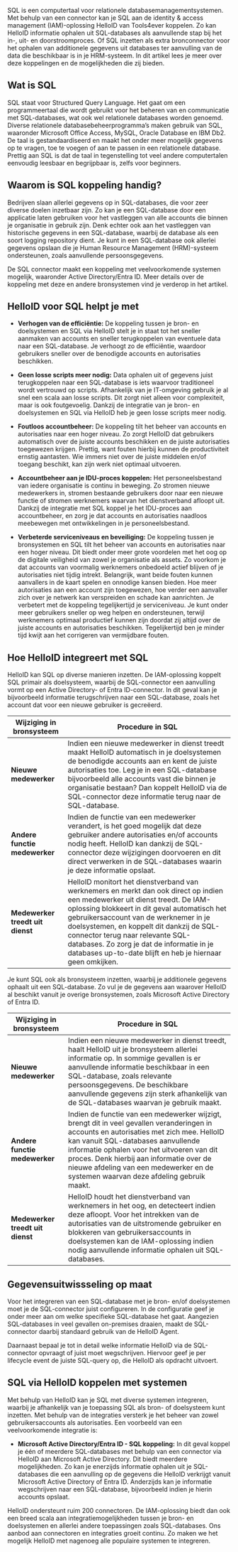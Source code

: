 SQL is een computertaal voor relationele databasemanagementsystemen. Met behulp van een connector kan je SQL aan de identity & access management (IAM)-oplossing HelloID van Tools4ever koppelen. Zo kan HelloID informatie ophalen uit SQL-databases als aanvullende stap bij het in-, uit- en doorstroomproces. Of SQL inzetten als extra bronconnector voor het ophalen van additionele gegevens uit databases ter aanvulling van de data die beschikbaar is in je HRM-systeem. In dit artikel lees je meer over deze koppelingen en de mogelijkheden die zij bieden.  

## Wat is SQL

SQL staat voor Structured Query Language. Het gaat om een programmeertaal die wordt gebruikt voor het beheren van en communicatie met SQL-databases, wat ook wel relationele databases worden genoemd. Diverse relationele databasebeheerprogramma’s maken gebruik van SQL, waaronder Microsoft Office Access, MySQL, Oracle Database en IBM Db2. De taal is gestandaardiseerd en maakt het onder meer mogelijk gegevens op te vragen, toe te voegen of aan te passen in een relationele database. Prettig aan SQL is dat de taal in tegenstelling tot veel andere computertalen eenvoudig leesbaar en begrijpbaar is, zelfs voor beginners. 

## Waarom is SQL koppeling handig?

Bedrijven slaan allerlei gegevens op in SQL-databases, die voor zeer diverse doelen inzetbaar zijn. Zo kan je een SQL-database door een applicatie laten gebruiken voor het vastleggen van alle accounts die binnen je organisatie in gebruik zijn. Denk echter ook aan het vastleggen van historische gegevens in een SQL-database, waarbij de database als een soort logging repository dient. Je kunt in een SQL-database ook allerlei gegevens opslaan die je Human Resource Management (HRM)-systeem ondersteunen, zoals aanvullende persoonsgegevens.

De SQL connector maakt een koppeling met veelvoorkomende systemen mogelijk, waaronder Active Directory/Entra ID. Meer details over de koppeling met deze en andere bronsystemen vind je verderop in het artikel.

## HelloID voor SQL helpt je met

* **Verhogen van de efficiëntie:** De koppeling tussen je bron- en doelsystemen en SQL via HelloID stelt je in staat tot het sneller aanmaken van accounts en sneller terugkoppelen van eventuele data naar een SQL-database. Je verhoogt zo de efficiëntie, waardoor gebruikers sneller over de benodigde accounts en autorisaties beschikken.

* **Geen losse scripts meer nodig:** Data ophalen uit of gegevens juist terugkoppelen naar een SQL-database is iets waarvoor traditioneel wordt vertrouwd op scripts. Afhankelijk van je IT-omgeving gebruik je al snel een scala aan losse scripts. Dit zorgt niet alleen voor complexiteit, maar is ook foutgevoelig. Dankzij de integratie van je bron- en doelsystemen en SQL via HelloID heb je geen losse scripts meer nodig. 

* **Foutloos accountbeheer:** De koppeling tilt het beheer van accounts en autorisaties naar een hoger niveau. Zo zorgt HelloID dat gebruikers automatisch over de juiste accounts beschikken en de juiste autorisaties toegewezen krijgen. Prettig, want fouten hierbij kunnen de productiviteit ernstig aantasten. Wie immers niet over de juiste middelen en/of toegang beschikt, kan zijn werk niet optimaal uitvoeren. 

* **Accountbeheer aan je IDU-proces koppelen:** Het personeelsbestand van iedere organisatie is continu in beweging. Zo stromen nieuwe medewerkers in, stromen bestaande gebruikers door naar een nieuwe functie of stromen werknemers waarvan het dienstverband afloopt uit. Dankzij de integratie met SQL koppel je het IDU-proces aan accountbeheer, en zorg je dat accounts en autorisaties naadloos meebewegen met ontwikkelingen in je personeelsbestand.

* **Verbeterde serviceniveaus en beveiliging:** De koppeling tussen je bronsystemen en SQL tilt het beheer van accounts en autorisaties naar een hoger niveau. Dit biedt onder meer grote voordelen met het oog op de digitale veiligheid van zowel je organisatie als assets. Zo voorkom je dat accounts van voormalig werknemers onbedoeld actief blijven of je autorisaties niet tijdig intrekt. Belangrijk, want beide fouten kunnen aanvallers in de kaart spelen en onnodige kansen bieden. Hoe meer autorisaties aan een account zijn toegewezen, hoe verder een aanvaller zich over je netwerk kan verspreiden en schade kan aanrichten. Je verbetert met de koppeling tegelijkertijd je serviceniveau. Je kunt onder meer gebruikers sneller op weg helpen en ondersteunen, terwijl werknemers optimaal productief kunnen zijn doordat zij altijd over de juiste accounts en autorisaties beschikken. Tegelijkertijd ben je minder tijd kwijt aan het corrigeren van vermijdbare fouten. 

## Hoe HelloID integreert met SQL

HelloID kan SQL op diverse manieren inzetten. De IAM-oplossing koppelt SQL primair als doelsysteem, waarbij de SQL-connector een aanvulling vormt op een Active Directory- of Entra ID-connector. In dit geval kan je bijvoorbeeld informatie terugschrijven naar een SQL-database, zoals het account dat voor een nieuwe gebruiker is gecreëerd.

| **Wijziging in bronsysteem** |	**Procedure in SQL** | 
| ---------------------------- | --------------------- | 
| **Nieuwe medewerker** |	Indien een nieuwe medewerker in dienst treedt maakt HelloID automatisch in je doelsystemen de benodigde accounts aan en kent de juiste autorisaties toe. Leg je in een SQL-database bijvoorbeeld alle accounts vast die binnen je organisatie bestaan? Dan koppelt HelloID via de SQL-connector deze informatie terug naar de SQL-database.|
| **Andere functie medewerker** | Indien de functie van een medewerker verandert, is het goed mogelijk dat deze gebruiker andere autorisaties en/of accounts nodig heeft. HelloID kan dankzij de SQL-connector deze wijzigingen doorvoeren en dit direct verwerken in de SQL-databases waarin je deze informatie opslaat. |
| **Medewerker treedt uit dienst** | HelloID monitort het dienstverband van werknemers en merkt dan ook direct op indien een medewerker uit dienst treedt. De IAM-oplossing blokkeert in dit geval automatisch het gebruikersaccount van de werknemer in je doelsystemen, en koppelt dit dankzij de SQL-connector terug naar relevante SQL-databases. Zo zorg je dat de informatie in je databases up-to-date blijft en heb je hiernaar geen omkijken.|

Je kunt SQL ook als bronsysteem inzetten, waarbij je additionele gegevens ophaalt uit een SQL-database. Zo vul je de gegevens aan waarover HelloID al beschikt vanuit je overige bronsystemen, zoals Microsoft Active Directory of Entra ID.

| **Wijziging in bronsysteem** |	**Procedure in SQL** | 
| ---------------------------- | --------------------- | 
| **Nieuwe medewerker** |	Indien een nieuwe medewerker in dienst treedt, haalt HelloID uit je bronsysteem allerlei informatie op. In sommige gevallen is er aanvullende informatie beschikbaar in een SQL-database, zoals relevante persoonsgegevens. De beschikbare aanvullende gegevens zijn sterk afhankelijk van de SQL-databases waarvan je gebruik maakt. |
| **Andere functie medewerker** |	Indien de functie van een medewerker wijzigt, brengt dit in veel gevallen veranderingen in accounts en autorisaties met zich mee. HelloID kan vanuit SQL-databases aanvullende informatie ophalen voor het uitvoeren van dit proces. Denk hierbij aan informatie over de nieuwe afdeling van een medewerker en de systemen waarvan deze afdeling gebruik maakt. |
| **Medewerker treedt uit dienst** |	HelloID houdt het dienstverband van werknemers in het oog, en detecteert indien deze afloopt. Voor het intrekken van de autorisaties van de uitstromende gebruiker en blokkeren van gebruikersaccounts in doelsystemen kan de IAM-oplossing indien nodig aanvullende informatie ophalen uit SQL-databases.|

## Gegevensuitwissseling op maat

Voor het integreren van een SQL-database met je bron- en/of doelsystemen moet je de SQL-connector juist configureren. In de configuratie geef je onder meer aan om welke specifieke SQL-database het gaat. Aangezien SQL-databases in veel gevallen on-premises draaien, maakt de SQL-connector daarbij standaard gebruik van de HelloID Agent. 

Daarnaast bepaal je tot in detail welke informatie HelloID via de SQL-connector opvraagt of juist moet wegschrijven. Hiervoor geef je per lifecycle event de juiste SQL-query op, die HelloID als opdracht uitvoert. 

## SQL via HelloID koppelen met systemen

Met behulp van HelloID kan je SQL met diverse systemen integreren, waarbij je afhankelijk van je toepassing SQL als bron- of doelsysteem kunt inzetten. Met behulp van de integraties versterk je het beheer van zowel gebruikersaccounts als autorisaties. Een voorbeeld van een veelvoorkomende integratie is: 

*	**Microsoft Active Directory/Entra ID - SQL koppeling:** In dit geval koppel je één of meerdere SQL-databases met behulp van een connector via HelloID aan Microsoft Active Directory. Dit biedt meerdere mogelijkheden. Zo kan je enerzijds informatie ophalen uit je SQL-databases die een aanvulling op de gegevens die HelloID verkrijgt vanuit Microsoft Active Directory of Entra ID. Anderzijds kan je informatie wegschrijven naar een SQL-database, bijvoorbeeld indien je hierin accounts opslaat. 

HelloID ondersteunt ruim 200 connectoren. De IAM-oplossing biedt dan ook een breed scala aan integratiemogelijkheden tussen je bron- en doelsystemen en allerlei andere toepassingen zoals SQL-databases. Ons aanbod aan connectoren en integraties groeit continu. Zo maken we het mogelijk HelloID met nagenoeg alle populaire systemen te integreren. 
